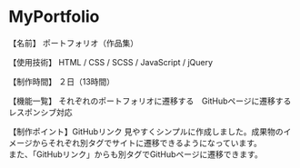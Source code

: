 # MyPortfolio
【名前】
ポートフォリオ（作品集）

【使用技術】
HTML / CSS / SCSS / JavaScript / jQuery

【制作時間】
２日（13時間）

【機能一覧】
それぞれのポートフォリオに遷移する　GitHubページに遷移する　レスポンシブ対応

【制作ポイント】GitHubリンク
見やすくシンプルに作成しました。成果物のイメージからそれぞれ別タグでサイトに遷移できるようになっています。 <br>
また、「GitHubリンク」からも別タグでGitHubページに遷移できます。 
